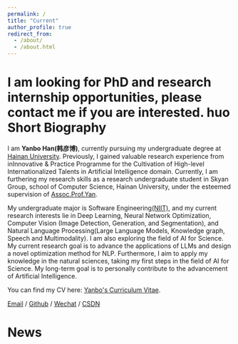```yaml
---
permalink: /
title: "Current"
author_profile: true
redirect_from: 
  - /about/
  - /about.html
---
```


I am looking for PhD and research internship opportunities, please contact me if you are interested.
huo
Short Biography
======
I am **Yanbo Han(韩彦博)**, currently pursuing my undergraduate degree at [Hainan University](https://www.hainanu.edu.cn/). Previously, I gained valuable research experience from inInnovative & Practice Programme for the Cultivation of High-level Internationalized Talents in Artificial Intelligence domain. Currently, I am furthering my research skills as a research undergraduate student in Skyan Group,  school of Computer Science, Hainan University, under the esteemed supervision of [Assoc.Prof.Yan](https://skyan.me/).

My undergraduate major is Software Engineering[(NIIT)](https://www.niit.com/en/learning-outsourcing/), and my current research interests lie in Deep Learning, Neural Network Optimization, Computer Vision (Image Detection, Generation, and Segmentation), and Natural Language Processing(Large Language Models, Knowledge graph, Speech and Multimodality). I am also exploring the field of AI for Science. My current research goal is to advance the applications of LLMs and design a novel optimization method for NLP. Furthermore, I aim to apply my knowledge in the natural sciences, taking my first steps in the field of AI for Science. My long-term goal is to personally contribute to the advancement of Artificial Intelligence.

You can find my CV here: [Yanbo's Curriculum Vitae](../assets/Curriculum_Vitae.pdf).

[Email](mailto:20213002732@hainanu.edu.cn) / [Github](https://github.com/boshallen) / [Wechat](../images/wechat.jpg) / [CSDN](https://blog.csdn.net/justjavac_?spm=1000.2115.3001.5343x)


News
======
